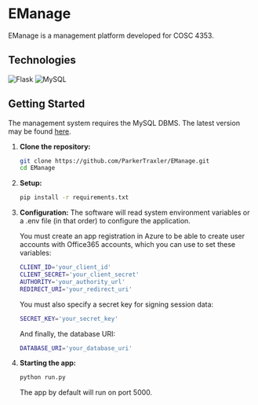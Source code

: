# EManage
EManage is a management platform developed for COSC 4353.

## Technologies
![Flask](https://img.shields.io/badge/Flask-000000?style=for-the-badge&logo=flask&logoColor=white)
![MySQL](https://img.shields.io/badge/MySQL-4479A1?style=for-the-badge&logo=mysql&logoColor=white)

## Getting Started ##
The management system requires the MySQL DBMS. The latest version may be found [here](https://www.mysql.com/downloads/).

1. **Clone the repository:**

   ```sh
   git clone https://github.com/ParkerTraxler/EManage.git
   cd EManage
   ```

2. **Setup:**

   ```sh
   pip install -r requirements.txt
   ```

3. **Configuration:**
   The software will read system environment variables or a .env file (in that order) to configure the application.
   
   You must create an app registration in Azure to be able to create user accounts with Office365 accounts, which you can use to set these variables:

   ```sh
   CLIENT_ID='your_client_id'
   CLIENT_SECRET='your_client_secret'
   AUTHORITY='your_authority_url'
   REDIRECT_URI='your_redirect_uri'
   ```

   You must also specify a secret key for signing session data:

   ```sh
   SECRET_KEY='your_secret_key'
   ```

   And finally, the database URI:

   ```sh
   DATABASE_URI='your_database_uri'
   ```

4. **Starting the app:**

   ```sh
   python run.py
   ```

   The app by default will run on port 5000.
